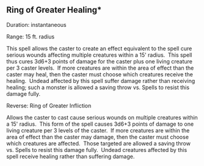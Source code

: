 ## Ring of Greater Healing*          

Duration: instantaneous

Range: 15 ft. radius

This spell allows the caster to create an effect equivalent to the spell cure serious wounds affecting multiple creatures within a 15' radius.  This spell thus cures 3d6+3 points of damage for the caster plus one living creature per 3 caster levels.  If more creatures are within the area of effect than the caster may heal, then the caster must choose which creatures receive the healing.  Undead affected by this spell suffer damage rather than receiving healing; such a monster is allowed a saving throw vs. Spells to resist this damage fully.

Reverse: Ring of Greater Infliction

Allows the caster to cast cause serious wounds on multiple creatures within a 15' radius.  This form of the spell causes 3d6+3 points of damage to one living creature per 3 levels of the caster.  If more creatures are within the area of effect than the caster may damage, then the caster must choose which creatures are affected.  Those targeted are allowed a saving throw vs. Spells to resist this damage fully.  Undead creatures affected by this spell receive healing rather than suffering damage.
